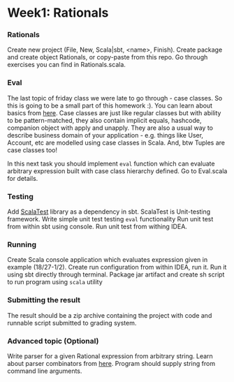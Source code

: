 # Week1: Rationals

### Rationals
Create new project (File, New, Scala|sbt, \<name>, Finish). Create package and create object Rationals, or copy-paste from this repo.
Go through exercises you can find in Rationals.scala.

### Eval
The last topic of friday class we were late to go through - case classes.
So this is going to be a small part of this homework :).
You can learn about basics from [here](https://www.artima.com/pins1ed/case-classes-and-pattern-matching.html).
Case classes are just like regular classes but with ability to be pattern-matched, they also contain implicit equals, hashcode, companion object with apply and unapply.
They are also a usual way to describe business domain of your application - e.g. things like User, Account, etc are modelled using case classes in Scala. And, btw Tuples are case classes too!

In this next task you should implement `eval` function which can evaluate arbitrary expression built with case class hierarchy defined. Go to Eval.scala for details.

### Testing
Add [ScalaTest](http://www.scalatest.org/) library as a dependency in sbt. ScalaTest is Unit-testing framework.
Write simple unit test testing `eval` functionality
Run unit test from within sbt using console. Run unit test from withing IDEA.

### Running
Create Scala console application which evaluates expression given in example (18/27-1/2).
Create run configuration from within IDEA, run it. Run it using sbt directly through terminal.
Package jar artifact and create sh script to run program using `scala` utility

### Submitting the result
The result should be a zip archive containing the project with code and runnable script submitted to grading system.

### Advanced topic (Optional)
Write parser for a given Rational expression from arbitrary string.
Learn about parser combinators from [here](https://www.artima.com/pins1ed/combinator-parsing.html).
Program should supply string from command line arguments.


